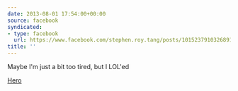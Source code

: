 ```yaml
---
date: 2013-08-01 17:54:00+00:00
source: facebook
syndicated:
- type: facebook
  url: https://www.facebook.com/stephen.roy.tang/posts/10152379103268912
title: ''
---
```


Maybe I'm just a bit too tired, but I LOL'ed

[Hero](http://invisiblebread.com/2013/08/hero)